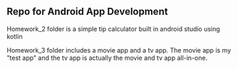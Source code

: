 ## Repo for Android App Development

Homework_2 folder is a simple tip calculator built in android studio using kotlin

Homework_3 folder includes a movie app and a tv app. The movie app is my "test app" and the tv app is actually the movie and tv app all-in-one.
